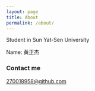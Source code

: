 ```yaml
---
layout: page
title: About
permalink: /about/
---
```


Student in Sun Yat-Sen University

Name: 黄正杰


### Contact me

[270018958@github.com](mailto:270018958@qq.com)
